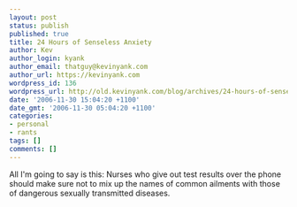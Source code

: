 ```yaml
---
layout: post
status: publish
published: true
title: 24 Hours of Senseless Anxiety
author: Kev
author_login: kyank
author_email: thatguy@kevinyank.com
author_url: https://kevinyank.com
wordpress_id: 136
wordpress_url: http://old.kevinyank.com/blog/archives/24-hours-of-senseless-anxiety/
date: '2006-11-30 15:04:20 +1100'
date_gmt: '2006-11-30 05:04:20 +1100'
categories:
- personal
- rants
tags: []
comments: []
---
```

<p>All I'm going to say is this: Nurses who give out test results over the phone should make sure not to mix up the names of common ailments with those of dangerous sexually transmitted diseases.</p>
